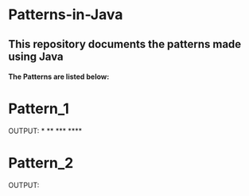 <h1>Patterns-in-Java</h1>
<h2>This repository documents the patterns made using Java</h2>
<h4>The Patterns are listed below:</h4>

# Pattern_1
OUTPUT:
&#42;
&#42;&#42;
&#42;&#42;&#42;
&#42;&#42;&#42;&#42;

# Pattern_2
OUTPUT:
